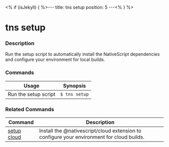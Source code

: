 <% if (isJekyll) { %>---
title: tns setup
position: 5
---<% } %>

# tns setup

### Description

Run the setup script to automatically install the NativeScript dependencies and configure your environment for local builds.

### Commands

Usage | Synopsis
------|-------
Run the setup script | `$ tns setup`

### Related Commands

Command | Description
----------|----------
[setup cloud](setup-cloud.html) | Install the @nativescript/cloud extension to configure your environment for cloud builds.
